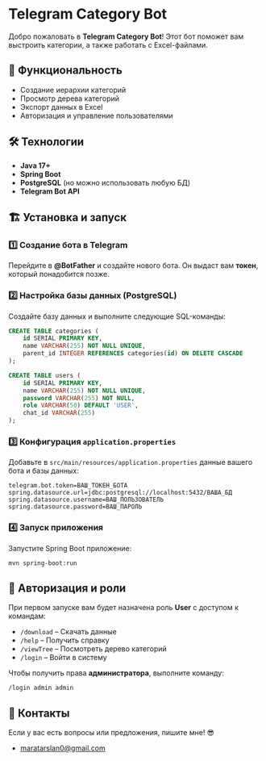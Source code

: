 # Telegram Category Bot

Добро пожаловать в **Telegram Category Bot**! Этот бот поможет вам выстроить категории, а также работать с Excel-файлами.

## 🚀 Функциональность
- Создание иерархии категорий
- Просмотр дерева категорий
- Экспорт данных в Excel
- Авторизация и управление пользователями

## 🛠 Технологии
- **Java 17+**
- **Spring Boot**
- **PostgreSQL** (но можно использовать любую БД)
- **Telegram Bot API**

## 🏗 Установка и запуск
### 1️⃣ Создание бота в Telegram
Перейдите в **@BotFather** и создайте нового бота. Он выдаст вам **токен**, который понадобится позже.

### 2️⃣ Настройка базы данных (PostgreSQL)
Создайте базу данных и выполните следующие SQL-команды:

```sql
CREATE TABLE categories (
    id SERIAL PRIMARY KEY,
    name VARCHAR(255) NOT NULL UNIQUE,
    parent_id INTEGER REFERENCES categories(id) ON DELETE CASCADE
);

CREATE TABLE users (
    id SERIAL PRIMARY KEY,
    name VARCHAR(255) NOT NULL UNIQUE,
    password VARCHAR(255) NOT NULL,
    role VARCHAR(50) DEFAULT 'USER',
    chat_id VARCHAR(255)
);
```

### 3️⃣ Конфигурация `application.properties`
Добавьте в `src/main/resources/application.properties` данные вашего бота и базы данных:

```properties
telegram.bot.token=ВАШ_ТОКЕН_БОТА
spring.datasource.url=jdbc:postgresql://localhost:5432/ВАША_БД
spring.datasource.username=ВАШ_ПОЛЬЗОВАТЕЛЬ
spring.datasource.password=ВАШ_ПАРОЛЬ
```

### 4️⃣ Запуск приложения
Запустите Spring Boot приложение:
```sh
mvn spring-boot:run
```

## 🔑 Авторизация и роли
При первом запуске вам будет назначена роль **User** с доступом к командам:
- `/download` – Скачать данные
- `/help` – Получить справку
- `/viewTree` – Посмотреть дерево категорий
- `/login` – Войти в систему

Чтобы получить права **администратора**, выполните команду:
```sh
/login admin admin
```

## 📩 Контакты
Если у вас есть вопросы или предложения, пишите мне! 😎
- maratarslan0@gmail.com
